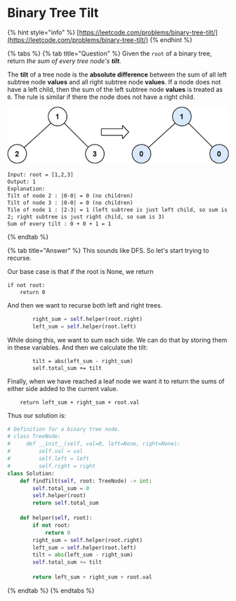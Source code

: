 # Binary Tree Tilt

{% hint style="info" %}
[https://leetcode.com/problems/binary-tree-tilt/](https://leetcode.com/problems/binary-tree-tilt/)
{% endhint %}

{% tabs %}
{% tab title="Question" %}
Given the `root` of a binary tree, return _the sum of every tree node's **tilt**._

The **tilt** of a tree node is the **absolute difference** between the sum of all left subtree node **values** and all right subtree node **values**. If a node does not have a left child, then the sum of the left subtree node **values** is treated as `0`. The rule is similar if there the node does not have a right child.

![](../../.gitbook/assets/image%20%2824%29.png)

```text
Input: root = [1,2,3]
Output: 1
Explanation: 
Tilt of node 2 : |0-0| = 0 (no children)
Tilt of node 3 : |0-0| = 0 (no children)
Tile of node 1 : |2-3| = 1 (left subtree is just left child, so sum is 2; right subtree is just right child, so sum is 3)
Sum of every tilt : 0 + 0 + 1 = 1
```
{% endtab %}

{% tab title="Answer" %}
This sounds like DFS. So let's start trying to recurse.  


Our base case is that if the root is None, we return

```text
if not root:
    return 0
```

And then we want to recurse both left and right trees.

```python
        right_sum = self.helper(root.right)
        left_sum = self.helper(root.left)
```

While doing this, we want to sum each side. We can do that by storing them in these variables. And then we calculate the tilt:

```text
        tilt = abs(left_sum - right_sum)
        self.total_sum += tilt
```

Finally, when we have reached a leaf node we want it to return the sums of either side added to the current value. 

```text
    return left_sum + right_sum + root.val
```

Thus our solution is:

```python
# Definition for a binary tree node.
# class TreeNode:
#     def __init__(self, val=0, left=None, right=None):
#         self.val = val
#         self.left = left
#         self.right = right
class Solution:
    def findTilt(self, root: TreeNode) -> int:
        self.total_sum = 0
        self.helper(root)
        return self.total_sum
    
    def helper(self, root):
        if not root:
            return 0
        right_sum = self.helper(root.right)
        left_sum = self.helper(root.left)
        tilt = abs(left_sum - right_sum)
        self.total_sum += tilt
        
        return left_sum + right_sum + root.val
```
{% endtab %}
{% endtabs %}

